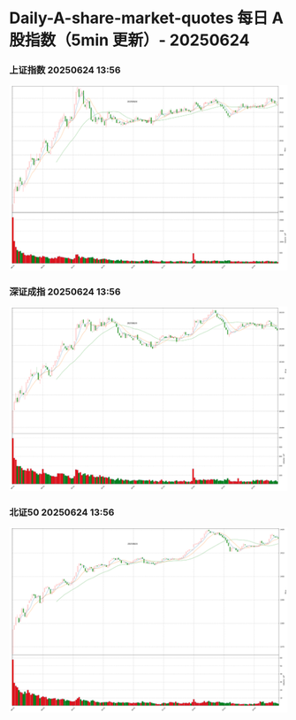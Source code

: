 
# Daily-A-share-market-quotes 每日 A 股指数（5min 更新）- 20250624

### 上证指数 20250624 13:56
![](./fig/2025/6/20250624-sh000001.png)

### 深证成指 20250624 13:56
![](./fig/2025/6/20250624-sz399001.png)

### 北证50 20250624 13:56
![](./fig/2025/6/20250624-bj899050.png)
